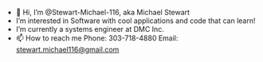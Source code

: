 - 👋 Hi, I’m @Stewart-Michael-116, aka Michael Stewart
- I’m interested in Software with cool applications and code that can learn!
- I’m currently a systems engineer at DMC Inc.
- 📫 How to reach me Phone: 303-718-4880 Email: stewart.michael116@gmail.com
